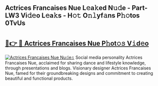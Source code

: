 ## Actrices Francaises Nue L𝚎a𝚔ed N𝚞𝚍e - Part-LW3 Vi𝚍𝚎o L𝚎a𝚔s - H𝚘𝚝 O𝚗𝚕yf𝚊ns P𝚑𝚘tos 0TvUs

# <h2><a href="http://kf0eamv.oniu.top/?m=Actrices+Francaises+Nue">🔗👉 🔴 Actrices Francaises Nue P𝚑ot𝚘𝚜 V𝚒d𝚎o</a></h2>

[![Actrices Francaises Nue Nu𝚍e𝚜](https://i.imgur.com/0qMVB7G.gif)](http://kf0eamv.oniu.top/?m=Actrices+Francaises+Nue)
Social media personality Actrices Francaises Nue, acclaimed for sharing dance and lifestyle knowledge, through presentations and blogs. Visionary designer Actrices Francaises Nue, famed for their groundbreaking designs and commitment to creating beautiful and functional products.  
